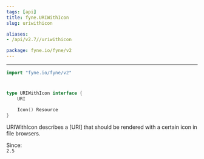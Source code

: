 ```yaml
---
tags: [api]
title: fyne.URIWithIcon
slug: uriwithicon

aliases:
- /api/v2.7//uriwithicon

package: fyne.io/fyne/v2
---
```



---
```go
import "fyne.io/fyne/v2"
```

#

###

```go
type URIWithIcon interface {
	URI

	Icon() Resource
}
```

URIWithIcon describes a [URI] that should be rendered with a certain icon in file browsers.


<div class="since">Since: <code>
2.5</code></div>
